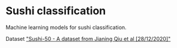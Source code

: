 # Sushi classification

Machine learning models for sushi classification.

Dataset ["Sushi-50 - A dataset from Jianing Qiu et al [28/12/2020]"](https://homepages.inf.ed.ac.uk/rbf/CVonline/Imagedbase.htm)
